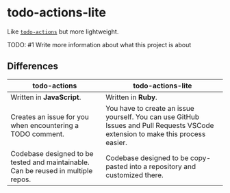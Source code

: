 # todo-actions-lite

Like [`todo-actions`](https://github.com/dtinth/todo-actions) but more lightweight.

TODO: #1 Write more information about what this project is about

## Differences

| todo-actions | todo-actions-lite |
| ------------ | ----------------- |
| Written in **JavaScript**. | Written in **Ruby**. |
| Creates an issue for you when encountering a TODO comment. | You have to create an issue yourself. You can use GitHub Issues and Pull Requests VSCode extension to make this process easier. |
| Codebase designed to be tested and maintainable. Can be reused in multiple repos. | Codebase designed to be copy-pasted into a repository and customized there. |

